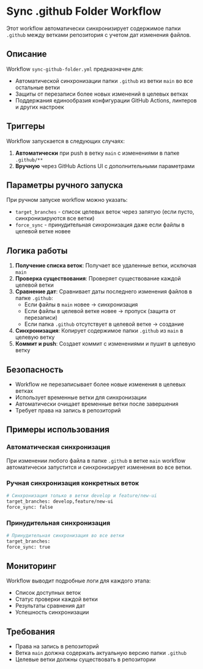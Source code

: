 # Sync .github Folder Workflow

Этот workflow автоматически синхронизирует содержимое папки `.github` между ветками репозитория с учетом дат изменения файлов.

## Описание

Workflow `sync-github-folder.yml` предназначен для:
- Автоматической синхронизации папки `.github` из ветки `main` во все остальные ветки
- Защиты от перезаписи более новых изменений в целевых ветках
- Поддержания единообразия конфигурации GitHub Actions, линтеров и других настроек

## Триггеры

Workflow запускается в следующих случаях:

1. **Автоматически** при push в ветку `main` с изменениями в папке `.github/**`
2. **Вручную** через GitHub Actions UI с дополнительными параметрами

## Параметры ручного запуска

При ручном запуске workflow можно указать:

- `target_branches` - список целевых веток через запятую (если пусто, синхронизируются все ветки)
- `force_sync` - принудительная синхронизация даже если файлы в целевой ветке новее

## Логика работы

1. **Получение списка веток**: Получает все удаленные ветки, исключая `main`
2. **Проверка существования**: Проверяет существование каждой целевой ветки
3. **Сравнение дат**: Сравнивает даты последнего изменения файлов в папке `.github`:
   - Если файлы в `main` новее → синхронизация
   - Если файлы в целевой ветке новее → пропуск (защита от перезаписи)
   - Если папка `.github` отсутствует в целевой ветке → создание
4. **Синхронизация**: Копирует содержимое папки `.github` из `main` в целевую ветку
5. **Коммит и push**: Создает коммит с изменениями и пушит в целевую ветку

## Безопасность

- Workflow не перезаписывает более новые изменения в целевых ветках
- Использует временные ветки для синхронизации
- Автоматически очищает временные ветки после завершения
- Требует права на запись в репозиторий

## Примеры использования

### Автоматическая синхронизация
При изменении любого файла в папке `.github` в ветке `main` workflow автоматически запустится и синхронизирует изменения во все ветки.

### Ручная синхронизация конкретных веток
```bash
# Синхронизация только в ветки develop и feature/new-ui
target_branches: develop,feature/new-ui
force_sync: false
```

### Принудительная синхронизация
```bash
# Принудительная синхронизация во все ветки
target_branches: 
force_sync: true
```

## Мониторинг

Workflow выводит подробные логи для каждого этапа:
- Список доступных веток
- Статус проверки каждой ветки
- Результаты сравнения дат
- Успешность синхронизации

## Требования

- Права на запись в репозиторий
- Ветка `main` должна содержать актуальную версию папки `.github`
- Целевые ветки должны существовать в репозитории 